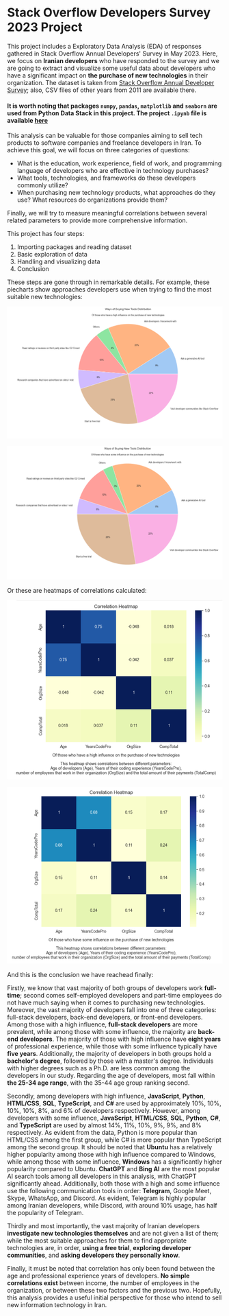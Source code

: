 # Stack Overflow Developers Survey 2023 Project

This project includes a Exploratory Data Analysis (EDA) of responses gathered in Stack Overflow Annual Developers' Survey in May 2023. Here, we focus on **Iranian developers** who have responded to the survey and we are going to extract and visualize some useful data about developers who have a significant impact on **the purchase of new technologies** in their organization. The dataset is taken from [Stack Overflow Annual Developer Survey](https://survey.stackoverflow.co/); also, CSV files of other years from 2011 are available there.

#### It is worth noting that packages `numpy`, `pandas`, `matplotlib` and `seaborn` are used from Python Data Stack in this project. The project `.ipynb` file is available [here](https://github.com/abrahim-k/stack_overflow_data/blob/main/stack_overflow.ipynb)

This analysis can be valuable for those companies aiming to sell tech products to software companies and freelance developers in Iran. To achieve this goal, we will focus on three categories of questions:

- What is the education, work experience, field of work, and programming language of developers who are effective in technology purchases?
- What tools, technologies, and frameworks do these developers commonly utilize?
- When purchasing new technology products, what approaches do they use? What resources do organizations provide them?

Finally, we will try to measure meaningful correlations between several related parameters to provide more comprehensive information.

This project has four steps:

1. Importing packages and reading dataset
2. Basic exploration of data
3. Handling and visualizing data
4. Conclusion

These steps are gone through in remarkable details. For example, these piecharts show approaches developers use when trying to find the most suitable new technologies:

![high influence developers piechart](images/high_pie.png)

![some influence developers piechart](images/some_pie.png)

Or these are heatmaps of correlations calculated:

![high influence developers heatmap](images/high_heatmap.png)

![high influence developers heatmap](images/some_heatmap.png)

And this is the conclusion we have reachead finally:

Firstly, we know that vast majority of both groups of developers work **full-time**; second comes self-employed developers and part-time employees do not have much saying when it comes to purchasing new technologies. Moreover, the vast majority of developers fall into one of three categories: full-stack developers, back-end developers, or front-end developers. Among those with a high influence, **full-stack developers** are more prevalent, while among those with some influence, the majority are **back-end developers**. The majority of those with high influence have **eight years** of professional experience, while those with some influence typically have **five years**. Additionally, the majority of developers in both groups hold a **bachelor's degree**, followed by those with a master's degree. Individuals with higher degrees such as a Ph.D. are less common among the developers in our study. Regarding the age of developers, most fall within **the 25-34 age range**, with the 35-44 age group ranking second.

Secondly, among developers with high influence, **JavaScript**, **Python**, **HTML/CSS**, **SQL**, **TypeScript**, and **C#** are used by approximately 10%, 10%, 10%, 10%, 8%, and 6% of developers respectively. However, among developers with some influence, **JavaScript**, **HTML/CSS**, **SQL**, **Python**, **C#**, and **TypeScript** are used by almost 14%, 11%, 10%, 9%, 9%, and 8% respectively. As evident from the data, Python is more popular than HTML/CSS among the first group, while C# is more popular than TypeScript among the second group. It should be noted that **Ubuntu** has a relatively higher popularity among those with high influence compared to Windows, while among those with some influence, **Windows** has a significantly higher popularity compared to Ubuntu. **ChatGPT** and **Bing AI** are the most popular AI search tools among all developers in this analysis, with ChatGPT significantly ahead. Additionally, both those with a high and some influence use the following communication tools in order: **Telegram**, Google Meet, Skype, WhatsApp, and Discord. As evident, Telegram is highly popular among Iranian developers, while Discord, with around 10% usage, has half the popularity of Telegram.

Thirdly and most importantly, the vast majority of Iranian developers **investigate new technologies themselves** and are not given a list of them; while the most suitable approaches for them to find appropriate technologies are, in order, **using a free trial**, **exploring developer communities**, and **asking developers they personally know**.

Finally, it must be noted that correlation has only been found between the age and professional experience years of developers. **No simple correlations exist** between income, the number of employees in the organization, or between these two factors and the previous two. Hopefully, this analysis provides a useful initial perspective for those who intend to sell new information technology in Iran.
